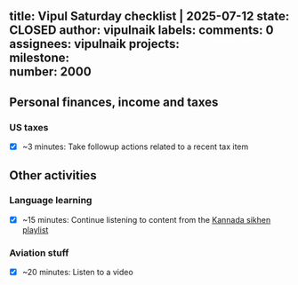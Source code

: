 title:	Vipul Saturday checklist | 2025-07-12
state:	CLOSED
author:	vipulnaik
labels:	
comments:	0
assignees:	vipulnaik
projects:	
milestone:	
number:	2000
--
## Personal finances, income and taxes

### US taxes

- [x] ~3 minutes: Take followup actions related to a recent tax item

## Other activities

### Language learning

- [x] ~15 minutes: Continue listening to content from the [Kannada sikhen playlist](https://www.youtube.com/playlist?list=PLjR_rtaV4PoSw6otyVdpv9qeJh3oNgjo8)

### Aviation stuff

- [x] ~20 minutes: Listen to a video
